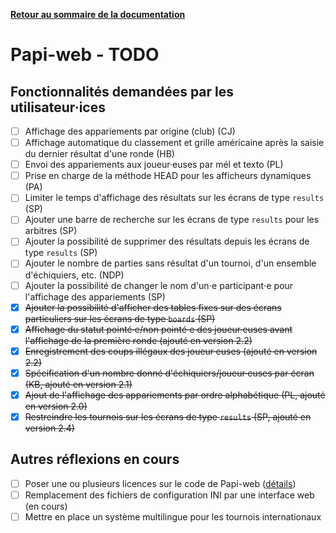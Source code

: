 **[Retour au sommaire de la documentation](../README.md)**

# Papi-web - TODO

## Fonctionnalités demandées par les utilisateur·ices

- [ ] Affichage des appariements par origine (club) (CJ)
- [ ] Affichage automatique du classement et grille américaine après la saisie du dernier résultat d'une ronde (HB)
- [ ] Envoi des appariements aux joueur·euses par mél et texto (PL)
- [ ] Prise en charge de la méthode HEAD pour les afficheurs dynamiques (PA)
- [ ] Limiter le temps d'affichage des résultats sur les écrans de type `results` (SP)
- [ ] Ajouter une barre de recherche sur les écrans de type `results` pour les arbitres (SP)
- [ ] Ajouter la possibilité de supprimer des résultats depuis les écrans de type `results` (SP)
- [ ] Ajouter le nombre de parties sans résultat d'un tournoi, d'un ensemble d'échiquiers, etc. (NDP)
- [ ] Ajouter la possibilité de changer le nom d'un⋅e participant⋅e pour l'affichage des appariements (SP)
- [X] ~~Ajouter la possibilité d'afficher des tables fixes sur des écrans particuliers sur les écrans de type `boards` (SP)~~
- [x] ~~Affichage du statut pointé·e/non pointé·e des joueur·euses avant l'affichage de la première ronde (ajouté en version 2.2)~~
- [x] ~~Enregistrement des coups illégaux des joueur·euses (ajouté en version 2.2)~~
- [x] ~~Spécification d'un nombre donné d'échiquiers/joueur·euses par écran (KB, ajouté en version 2.1)~~
- [x] ~~Ajout de l'affichage des appariements par ordre alphabétique (PL, ajouté en version 2.0)~~
- [x] ~~Restreindre les tournois sur les écrans de type `results` (SP, ajouté en version 2.4)~~

## Autres réflexions en cours

- [ ] Poser une ou plusieurs licences sur le code de Papi-web ([détails](94-license.md))
- [ ] Remplacement des fichiers de configuration INI par une interface web (en cours)
- [ ] Mettre en place un système multilingue pour les tournois internationaux
